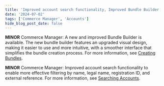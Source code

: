 ```yaml
---
title: 'Improved account search functionality, Improved Bundle Builder' 
date: '2024-07-02'
tags: ['Commerce Manager', 'Accounts']
hide_blog_post_date: false
---
```


**MINOR** Commerce Manager: A new and improved Bundle Builder is available. The new bundle builder features an upgraded visual design, making it easier to use and more intuitive, with a smoother interface that simplifies the bundle creation process. For more information, see [Creating Bundles](/docs/commerce-manager/product-experience-manager/bundles/bundle-configuration).

**MINOR** Commerce Manager: Improved account search functionality to enable more effective filtering by name, legal name, registration ID, and external reference. For more information, see [Searching Accounts](https://elasticpath.dev/docs/commerce-manager/account-management/accounts#searching-accounts).
